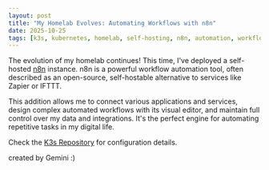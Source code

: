 ```yaml
---
layout: post
title: "My Homelab Evolves: Automating Workflows with n8n"
date: 2025-10-25
tags: [k3s, kubernetes, homelab, self-hosting, n8n, automation, workflow]
---
```


The evolution of my homelab continues! This time, I've deployed a self-hosted [n8n](https://n8n.io/) instance. n8n is a powerful workflow automation tool, often described as an open-source, self-hostable alternative to services like Zapier or IFTTT.

This addition allows me to connect various applications and services, design complex automated workflows with its visual editor, and maintain full control over my data and integrations. It's the perfect engine for automating repetitive tasks in my digital life.

Check the [K3s Repository](https://github.com/benjamin-aicheler/k3s) for configuration details.

created by Gemini :)
